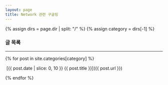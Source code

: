 ```yaml
---
layout: page
title: Network 관련 구글링
---
```

{% assign dirs = page.dir | split: "/" %}
{% assign category = dirs[-1] %}

### 글 목록
---

{% for post in site.categories[category] %}

​	[{{ post.date | slice: 0, 10 }} {{ post.title }}]({{ post.url }})

{% endfor  %}
